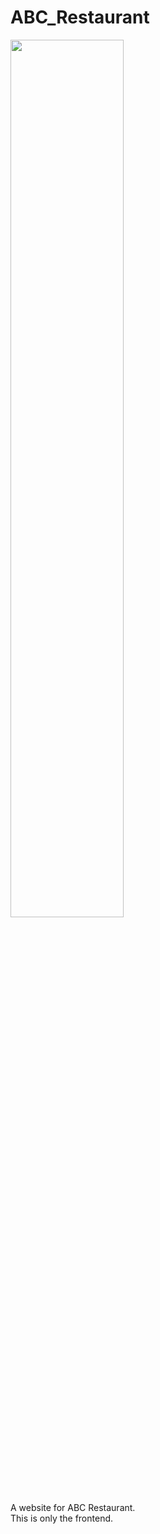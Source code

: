 # ABC_Restaurant
<img src ="![logo](https://github.com/user-attachments/assets/cd9813d2-2152-4dc6-93ae-0c9821f56d84)" height=60% />
<br />
A website for ABC Restaurant.
<br />
This is only the frontend.
